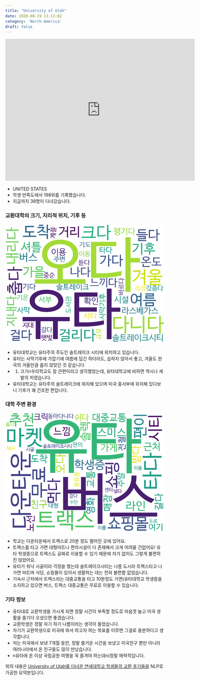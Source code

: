 ```yaml
---
title: "University of Utah"
date: 2020-08-19 13:13:02
category: 'North-America'
draft: false
---
```


<iframe
width="600"
height="450"
frameborder="0" style="border:0"
src="https://www.google.com/maps/embed/v1/place?key=AIzaSyC9e1AME-pVmWC4hBpFdu5S4dKzyepa3HQ&q=University+of+Utah&center=40.7649368,-111.8421021&zoom=14" allowfullscreen>
</iframe>

* UNITED STATES
* 학생 만족도에서 198위를 기록했습니다.
* 지금까지 38명이 다녀갔습니다. 

### 교환대학의 크기, 지리적 위치, 기후 등

![gen_info-WordCloud](../univ_wordclouds_okt/gen_info/US000247_gen_info_okt.png)

* 유타대학교는 유타주의 주도인 솔트레이크 시티에 위치하고 있습니다.
* 유타는 사막기후에 가깝기에 여름에 덥긴 하더라도, 습하지 않아서 좋고, 겨울도 한국의 겨울만큼 춥지 않았던 것 같습니다.
* 1. 크기n우리학교도 참 큰편이라고 생각했었는데, 유타대학교에 비하면 역시나 세발의 피였습니다.
* 유타대학교는 유타주의 솔트레이크에 위치해 있으며 미국 중서부에 위치해 있다보니 기후가 꽤 건조한 편입니다.


### 대학 주변 환경

![env_info-WordCloud](../univ_wordclouds_okt/env_info/US000247_env_info_okt.png)

* 학교는 다운타운에서 트랙스로 20분 정도 떨어진 곳에 있어요.
* 트랙스를 타고 가면 대형마트나 편의시설이 다 존재해서 크게 어려울 건없어요! 유타 학생증으로 트랙스도 공짜로 이용할 수 있기 때문에 차가 없어도 그렇게 불편하진 않았어요.
* 유타가 워낙 시골이라 걱정을 했는데 솔트레이크시티는 나름 도시라 트랙스타고 나가면 마트며 식당, 쇼핑몰이 있어서 생활하는 데는 전혀 불편함 없었습니다.
* 기숙사 근처에서 트랙스라는 대중교통을 타고 10분정도 가면(유타대학교 학생증을 소지하고 있으면 버스, 트랙스 대중교통은 무료로 이용할 수 있습니다.


### 기타 정보

* 유타대로 교환학생을 가시게 되면 정말 시간이 부족할 정도로 마음껏 놀고 미국 생활을 즐기다 오셨으면 좋겠습니다.
* 교환학생은 정말 자기 하기 나름이라는 생각이 들었습니다.
* 자기가 교환학생으로 미국에 와서 하고자 하는 목표를 이루면 그걸로 충분하다고 생각합니다.
* 저는 미국에서 보낸 7개월 동안, 정말 즐거운 시간을 보냈고 미국친구 뿐만 아니라 여러나라에서 온 친구들도 많이 만났습니다.
* n유타에 온 이상 국립공원 여행을 꼭 즐겨야 하는데n(정말 매력적입니다.


위의 내용은 [University of Utah를 다녀온 연세대학교 학생들의 교환 후기들을](http://oia.yonsei.ac.kr/partner/expReport.asp?ucode=US000247&bgbn=A) NLP로 가공한 요약본입니다. 
